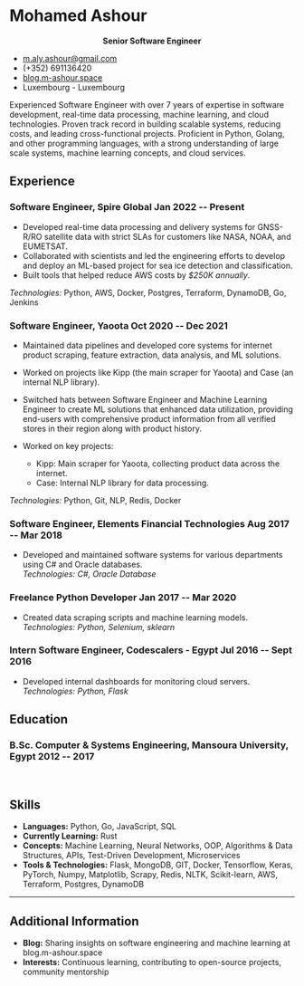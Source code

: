 <!-- The (first) h1 will be used as the <title> of the HTML page -->
# Mohamed Ashour
<p align="center"><strong>Senior Software Engineer</strong></p>


<!-- The unordered list immediately after the h1 will be formatted on a single
line. It is intended to be used for contact details -->
- <m.aly.ashour@gmail.com>
- (+352) 691136420
- [blog.m-ashour.space](http://blog.m-ashour.space)
- Luxembourg - Luxembourg

<!-- The paragraph after the h1 and ul and before the first h2 is optional. It
is intended to be used for a short summary. -->
Experienced Software Engineer with over 7 years of expertise in software development, real-time data processing, machine learning, and cloud technologies. Proven track record in building scalable systems, reducing costs, and leading cross-functional projects. Proficient in Python, Golang, and other programming languages, with a strong understanding of large scale systems, machine learning concepts, and cloud services.


## Experience

<!-- You have to wrap the "left" and "right" half of these headings in spans by
hand -->
### <span>Software Engineer, Spire Global</span> <span>Jan 2022 -- Present</span>

- Developed real-time data processing and delivery systems for GNSS-R/RO satellite data with strict SLAs for customers like NASA, NOAA, and EUMETSAT.
- Collaborated with scientists and led the engineering efforts to develop and deploy an ML-based project for sea ice detection and classification.
- Built tools that helped reduce AWS costs by *$250K annually*.  

*Technologies:* Python, AWS, Docker, Postgres, Terraform, DynamoDB, Go, Jenkins

### <span>Software Engineer, Yaoota</span> <span>Oct 2020 -- Dec 2021</span>

- Maintained data pipelines and developed core systems for internet product scraping, feature extraction, data analysis, and ML solutions.
- Worked on projects like Kipp (the main scraper for Yaoota) and Case (an internal NLP library).  
- Switched hats between Software Engineer and Machine Learning Engineer to create ML solutions that enhanced data utilization, providing end-users with comprehensive product information from all verified stores in their region along with product history.

- Worked on key projects:
  - Kipp: Main scraper for Yaoota, collecting product data across the internet.
  - Case: Internal NLP library for data processing.

*Technologies:* Python, Git, NLP, Redis, Docker


### <span>Software Engineer, Elements Financial Technologies </span> <span>Aug 2017 -- Mar 2018</span>
- Developed and maintained software systems for various departments using C# and Oracle databases.  
*Technologies: C#, Oracle Database*



### <span>Freelance Python Developer</span> <span>Jan 2017 -- Mar 2020</span>
- Created data scraping scripts and machine learning models.  
*Technologies: Python, Selenium, sklearn*

### <span>Intern Software Engineer, Codescalers - Egypt</span> <span>Jul 2016 -- Sept 2016</span>

- Developed internal dashboards for monitoring cloud servers.  
*Technologies: Python, Flask*

## Education

### <span>B.Sc. Computer & Systems Engineering, Mansoura University, Egypt</span> <span>2012 -- 2017</span>

<br>

## Skills

- **Languages:** Python, Go, JavaScript, SQL
- **Currently Learning:** Rust
- **Concepts:** Machine Learning, Neural Networks, OOP, Algorithms & Data Structures, APIs, Test-Driven Development, Microservices
- **Tools & Technologies:** Flask, MongoDB, GIT, Docker, Tensorflow, Keras, PyTorch, Numpy, Matplotlib, Scrapy, Redis, NLTK, Scikit-learn, AWS, Terraform, Postgres, DynamoDB

---
## Additional Information
- **Blog:** Sharing insights on software engineering and machine learning at blog.m-ashour.space
- **Interests:** Continuous learning, contributing to open-source projects, community mentorship